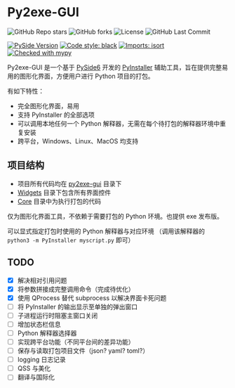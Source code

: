 # Py2exe-GUI

![GitHub Repo stars](https://img.shields.io/github/stars/muziing/Py2exe-GUI)
![GitHub forks](https://img.shields.io/github/forks/muziing/Py2exe-GUI)
![License](https://img.shields.io/github/license/muziing/Py2exe-GUI)
![GitHub Last Commit](https://img.shields.io/github/last-commit/muziing/Py2exe-GUI)

[![PySide Version](https://img.shields.io/badge/PySide-6.2-blue)](https://doc.qt.io/qtforpython/index.html)
[![Code style: black](https://img.shields.io/badge/code%20style-black-000000.svg)](https://github.com/psf/black)
[![Imports: isort](https://img.shields.io/badge/%20imports-isort-%231674b1?style=flat&labelColor=ef8336)](https://pycqa.github.io/isort/)
[![Checked with mypy](http://www.mypy-lang.org/static/mypy_badge.svg)](http://mypy-lang.org/)

Py2exe-GUI 是一个基于 [PySide6](https://doc.qt.io/qtforpython/index.html) 开发的 [PyInstaller](https://pyinstaller.org/) 辅助工具，旨在提供完整易用的图形化界面，方便用户进行 Python 项目的打包。

有如下特性：

- 完全图形化界面，易用
- 支持 PyInstaller 的全部选项
- 可以调用本地任何一个 Python 解释器，无需在每个待打包的解释器环境中重复安装
- 跨平台，Windows、Linux、MacOS 均支持

## 项目结构

- 项目所有代码均在 [py2exe-gui](src/py2exe-gui) 目录下
- [Widgets](src/py2exe-gui/Widgets) 目录下包含所有界面控件
- [Core](src/py2exe-gui/Core) 目录中为执行打包的代码

仅为图形化界面工具，不依赖于需要打包的 Python 环境。也提供 exe 发布版。

可以显式指定打包时使用的 Python 解释器与对应环境
（调用该解释器的 `python3 -m PyInstaller myscript.py` 即可）

## TODO

- [x] 解决相对引用问题
- [x] 将参数拼接成完整调用命令（完成待优化）
- [x] 使用 QProcess 替代 subprocess 以解决界面卡死问题
- [ ] 将 PyInstaller 的输出显示至单独的弹出窗口
- [ ] 子进程运行时阻塞主窗口关闭
- [ ] 增加状态栏信息
- [ ] Python 解释器选择器
- [ ] 实现跨平台功能（不同平台间的差异功能）
- [ ] 保存与读取打包项目文件（json? yaml? toml?）
- [ ] logging 日志记录
- [ ] QSS 与美化
- [ ] 翻译与国际化
